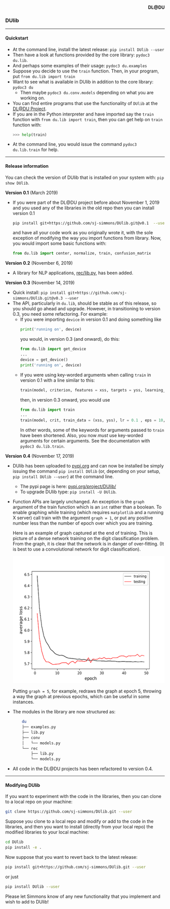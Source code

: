 <p align="right"> <b> DL@DU </b> </p> <a id="dldu"></a>

### DUlib
---

#### Quickstart
* At the command line, install the latest release: `pip install DUlib --user`
* Then have a look at functions provided by the core library: `pydoc3 du.lib`.
* And perhaps some examples of their usage: `pydoc3 du.examples`
* Suppose you decide to use the `train` function.
  Then, in your program, put `from du.lib import train`
* Want to see what is available in DUlib in addition to the core
  library: `pydoc3 du`
  * Then maybe `pydoc3 du.conv.models` depending on what you are working on.
* You can find entire programs that use the functionality of `DUlib` at
  the [DL@DU Project](https://github.com/sj-simmons/deep-learning#dldu).
* If you are in the Python interpreter and have imported say the `train`
  function with `from du.lib import train`, then you can get help on `train`
  function with:
  ``` python
  >>> help(train)
  ```
* At the command line, you would issue the command `pydoc3 du.lib.train`
  for help.

---

#### Release information

You can check the version of DUlib that is installed on your system
with: `pip show DUlib`.

**Version 0.1** (March 2019)
  * If you were part of the DL@DU project before about November 1, 2019 and
    you used any of the libraries in the old repo then you can install version 0.1
    ``` bash
    pip install git+https://github.com/sj-simmons/DUlib.git@v0.1  --user
    ```
    and have all your code work as you originally wrote it, with the sole
    exception of modifying the way you import functions from library. Now,
    you would import some basic functions with:
    ``` python
    from du.lib import center, normalize, train, confusion_matrix
    ```
**Version 0.2** (November 6, 2019)
  * A library for NLP applications, [rec/lib.py](du/rec/lib.py), has been added.

**Version 0.3** (November 14, 2019)
  * Quick install: `pip install git+https://github.com/sj-simmons/DUlib.git@v0.3 --user`
  * The API, particularly in `du.lib`, should be stable as of this release, so you
    should go ahead and upgrade. However, in transitioning to version 0.3,
    you need some refactoring. For example:
    * If you were importing `device` in version 0.1 and doing something like
      ``` python
      print('running on', device)
      ```
      you would, in version 0.3 (and onward), do this:
      ``` python
      from du.lib import get_device
      ...
      device = get_device()
      print('running on', device)
      ```
    * If you were using key-worded arguments when calling `train` in version 0.1
      with a line similar to this:
      ``` python
      train(model, criterion, features = xss, targets = yss, learning_rate = 0.1, epochs = 10, batchsize = 20)
      ```
      then, in version 0.3 onward, you would use
      ``` python
      from du.lib import train
      ...
      train(model, crit, train_data = (xss, yss), lr = 0.1 , eps = 10, bs = 20)
      ```
      In other words, some of the keywords for arguments passed to `train` have
      been shortened. Also, you now *must* use key-worded arguments for certain
      arguments. See the documentation with `pydoc3 du.lib.train`.

**Version 0.4** (November 17, 2019)
  * DUlib has been uploaded to [pypi.org](https://pypi.org/) and can now be
    installed be simply issuing the command `pip install DUlib` (or, depending on
    your setup, `pip install DUlib --user`) at the command line.
    * The pypi page is here:
      [pypi.org/project/DUlib/](https://pypi.org/project/DUlib/)
    * To upgrade DUlib type: `pip install -U DUlib`.
  * Function APIs are largely unchanged. An exception is the `graph` argument
    of the train function which is an `int` rather than a boolean.  To enable
    graphing while training (which requires `matplotlib` and a running X server)
    call train with the argument `graph = 1`, or put any positive number less
    than the number of epoch over which you are training.

    Here is an example of graph captured at the end of training. This is picture
    of a dense network training on the digit classification problem.  From the
    graph, it is clear that the network is in danger of over-fitting.  (It is
    best to use a convolutional network for digit classification).

    <p align="center">
      <img height="400" src="graph1.svg">
    </p>

    Putting `graph = 5`, for example, redraws the graph at epoch 5, throwing
    a way the graph at previous epochs, which can be useful in some instances.
  * The modules in the library are now structured as:
    ```bash
        du
        ├── examples.py
        ├── lib.py
        ├── conv
        │   └── models.py
        └── rec
            ├── lib.py
            └── models.py
    ```
  * All code in the DL@DU projects has been refactored to version 0.4.

---

#### Modifying DUlib

If you want to experiment with the code in the libraries, then you can clone
to a local repo on your machine:
``` bash
git clone https://github.com/sj-simmons/DUlib.git --user
```
Suppose you clone to a local repo and modify or add to the code in the libraries,
and then you want to install (directly from your local repo) the modified
libraries to your local machine:
``` bash
cd DUlib
pip install -e .
```
Now suppose that you want to revert back to the latest release:
``` bash
pip install git+https://github.com/sj-simmons/DUlib.git --user
```
or just
``` bash
pip install DUlib --user
```

Please let Simmons know of any new functionality that you implement and wish
to add to DUlib!

